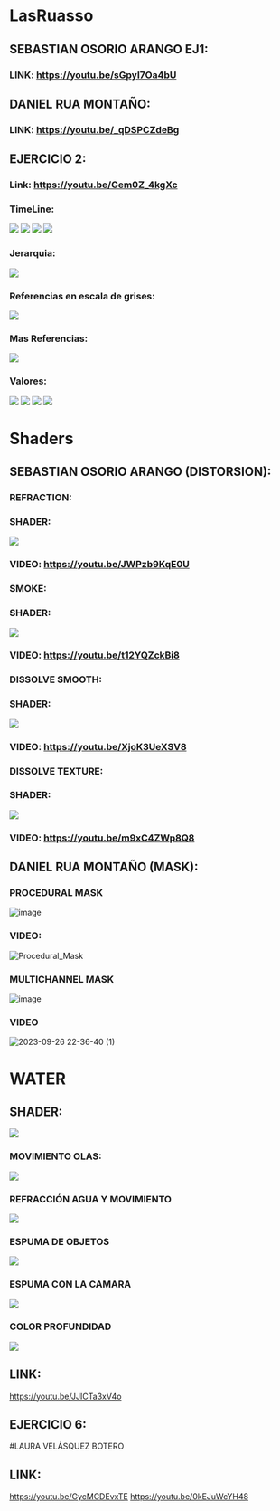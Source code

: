 # LasRuasso
## SEBASTIAN OSORIO ARANGO EJ1:
### LINK: https://youtu.be/sGpyI7Oa4bU
## DANIEL RUA MONTAÑO:
### LINK: https://youtu.be/_qDSPCZdeBg
## EJERCICIO 2:
### Link: https://youtu.be/Gem0Z_4kgXc
### TimeLine:
![](Images/TimeLine01.png)
![](Images/TimeLine02.png)
![](Images/TimeLine03.png)
![](Images/TimeLine04.png)
### Jerarquia:
![](Images/Jerar.png)
### Referencias en escala de grises:
![](Images/Compa.png)
### Mas Referencias:
![](Images/Refe.png)
### Valores:
![](Images/Color1.png)
![](Images/Color2.png)
![](Images/Color3.png)
![](Images/Color4.png)

# Shaders
## SEBASTIAN OSORIO ARANGO (DISTORSION):
### REFRACTION:
### SHADER:
![](Images/ShadersDistorsion/Refraction.jpg)
### VIDEO: https://youtu.be/JWPzb9KqE0U
### SMOKE:
### SHADER:
![](Images/ShadersDistorsion/Smoke.png)
### VIDEO: https://youtu.be/t12YQZckBi8
### DISSOLVE SMOOTH:
### SHADER:
![](Images/ShadersDistorsion/Disolve.png)
### VIDEO: https://youtu.be/XjoK3UeXSV8
### DISSOLVE TEXTURE:
### SHADER:
![](Images/ShadersDistorsion/DisolveTex.png)
### VIDEO: https://youtu.be/m9xC4ZWp8Q8
## DANIEL RUA MONTAÑO (MASK):
### PROCEDURAL MASK
![image](https://github.com/SebasOso/LasRuasso/assets/110804134/ae45d589-02ae-4d8b-8a56-019be7edd673)
### VIDEO:
![Procedural_Mask](https://github.com/SebasOso/LasRuasso/assets/110804134/cfe2ee3f-21cb-42d4-9d6b-6d3fcc967b8b)
### MULTICHANNEL MASK
![image](https://github.com/SebasOso/LasRuasso/assets/110804134/e58f37aa-1a14-4175-9bd0-fe7783b8be07)
### VIDEO
![2023-09-26 22-36-40 (1)](https://github.com/SebasOso/LasRuasso/assets/110804134/925d2c17-1595-4308-809d-1a92dce2b889)

# WATER
## SHADER:
![](Images/WaterShader.png)
### MOVIMIENTO OLAS:
![](Images/MovimentoOlas.png)
### REFRACCIÓN AGUA Y MOVIMIENTO
![](Images/DistorsionAgua.png)
### ESPUMA DE OBJETOS
![](Images/EspumaAgua.png)
### ESPUMA CON LA CAMARA
![](Images/EspumaCamara.png)
### COLOR PROFUNDIDAD
![](Images/ColorProfundo.png)
## LINK:
https://youtu.be/JJICTa3xV4o
## EJERCICIO 6:

#LAURA VELÁSQUEZ BOTERO
## LINK:
https://youtu.be/GycMCDEvxTE
https://youtu.be/0kEJuWcYH48

